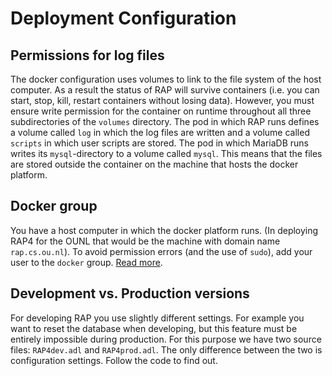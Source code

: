 # Deployment Configuration

## Permissions for log files

The docker configuration uses volumes to link to the file system of the host computer. As a result the status of RAP will survive containers \(i.e. you can start, stop, kill, restart containers without losing data\). However, you must ensure write permission for the container on runtime throughout all three subdirectories of the `volumes` directory. The pod in which RAP runs defines a volume called `log` in which the log files are written and a volume called `scripts` in which user scripts are stored. The pod in which MariaDB runs writes its `mysql`-directory to a volume called `mysql`. This means that the files are stored outside the container on the machine that hosts the docker platform. 

## Docker group

You have a host computer in which the docker platform runs. \(In deploying RAP4 for the OUNL that would be the machine with domain name `rap.cs.ou.nl`\). To avoid permission errors \(and the use of `sudo`\), add your user to the `docker` group. [Read more](https://docs.docker.com/engine/installation/linux/linux-postinstall/).

## Development vs. Production versions

For developing RAP you use slightly different settings. For example you want to reset the database when developing, but this feature must be entirely impossible during production. For this purpose we have two source files: `RAP4dev.adl` and `RAP4prod.adl`. The only difference between the two is configuration settings. Follow the code to find out.

